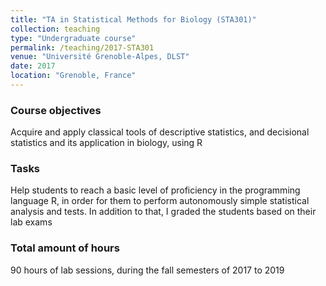 ```yaml
---
title: "TA in Statistical Methods for Biology (STA301)"
collection: teaching
type: "Undergraduate course"
permalink: /teaching/2017-STA301
venue: "Université Grenoble-Alpes, DLST"
date: 2017
location: "Grenoble, France"
---
```



### Course objectives

Acquire and apply classical tools of descriptive statistics, and decisional statistics and its application in biology, using R

### Tasks

Help students to reach a basic level of proficiency in the programming language R, in order for them to perform autonomously simple statistical analysis and tests. In addition to that, I graded the students based on their lab exams 

### Total amount of hours

90 hours of lab sessions, during the fall semesters of 2017 to 2019

